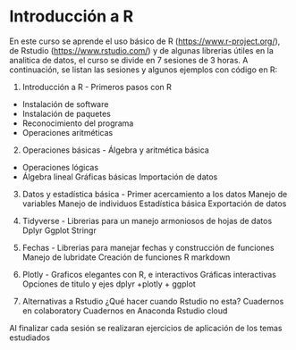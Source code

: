 # Introducción a R

En este curso se aprende el uso básico de R (https://www.r-project.org/), de Rstudio (https://www.rstudio.com/) y de algunas librerias útiles en la analitica de datos, el curso se divide en 7 sesiones de 3 horas. A continuación, se listan las sesiones y algunos ejemplos con código en R:

1. Introducción a R - Primeros pasos con R 
  - Instalación de software 
  - Instalación de paquetes 
  - Reconocimiento del programa
  - Operaciones aritméticas

2. Operaciones básicas  - Álgebra y aritmética básica 
  - Operaciones lógicas 
  - Álgebra lineal
Gráficas básicas
Importación de datos

3. Datos y estadística básica  - Primer acercamiento a los datos 
Manejo de variables 
Manejo de individuos 
Estadística básica 
Exportación de datos

4. Tidyverse - Librerias para un manejo armoniosos de hojas de datos
Dplyr
Ggplot 
Stringr

5. Fechas - Librerias para manejar fechas y construcción de funciones 
Manejo de lubridate
Creación de funciones 
R markdown

6. Plotly - Graficos elegantes con R, e interactivos 
Gráficas interactivas 
Opciones de titulo y ejes 
dplyr +plotly + ggplot

7. Alternativas a Rstudio ¿Qué hacer cuando Rstudio no esta? 
Cuadernos en colaboratory
Cuadernos en Anaconda
Rstudio cloud

Al finalizar cada sesión se realizaran ejercicios de aplicación de los temas estudiados


